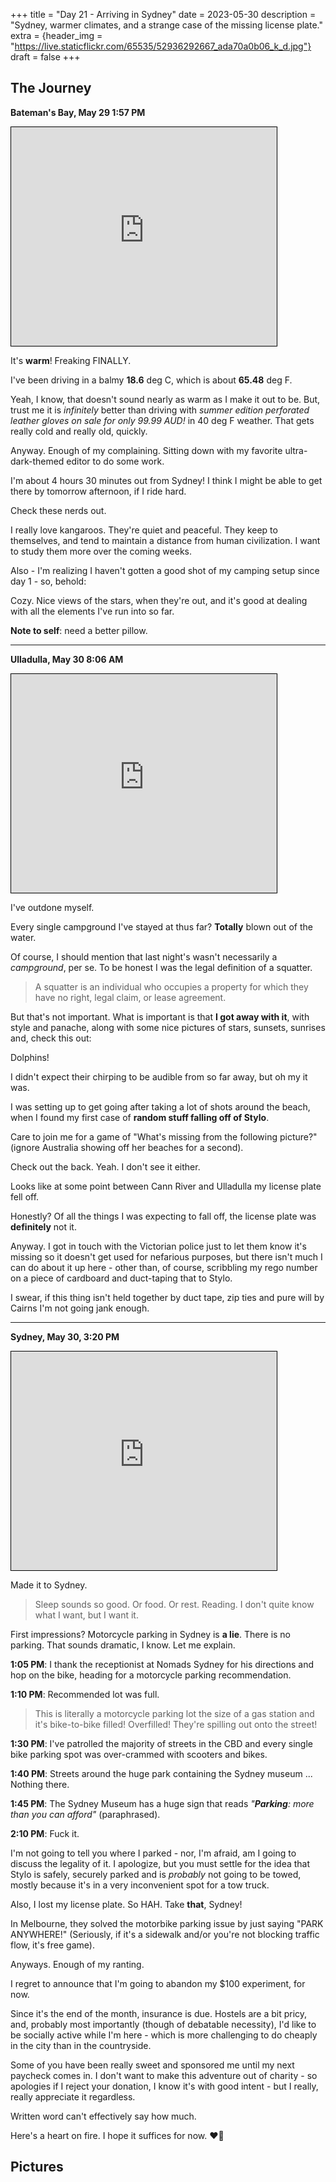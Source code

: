 +++
title = "Day 21 - Arriving in Sydney"
date = 2023-05-30
description = "Sydney, warmer climates, and a strange case of the missing license plate."
extra = {header_img = "https://live.staticflickr.com/65535/52936292667_ada70a0b06_k_d.jpg"}
draft = false
+++

## The Journey

**Bateman's Bay, May 29 1:57 PM**

<iframe width="425" height="350" frameborder="0" scrolling="no" marginheight="0" marginwidth="0" src="https://www.openstreetmap.org/export/embed.html?bbox=150.12147903442386%2C-35.754174601741504%2C150.23820877075198%2C-35.66664072715776&amp;layer=mapnik&amp;marker=-35.71041968092548%2C150.1798439025879" style="border: 1px solid black"></iframe>

It's **warm**! Freaking FINALLY. 

I've been driving in a balmy **18.6** deg C, which is about **65.48** deg F. 

Yeah, I know, that doesn't sound nearly as warm as I make it out to be. But, trust me it is *infinitely* better than driving with *summer edition perforated leather gloves on sale for only 99.99 AUD!* in 40 deg F weather. That gets really cold and really old, quickly. 

Anyway. Enough of my complaining. Sitting down with my favorite ultra-dark-themed editor to do some work. 

I'm about 4 hours 30 minutes out from Sydney! I think I might be able to get there by tomorrow afternoon, if I ride hard. 

<div class="gallery">
    <a href="https://live.staticflickr.com/65535/52937043354_a5a6117521_k_d.jpg" data-ngthumb="https://live.staticflickr.com/65535/52937043354_b1dc0d9cb0_c_d.jpg"></a>
    <a href="https://live.staticflickr.com/65535/52937043344_19d1d956f5_k_d.jpg" data-ngthumb="https://live.staticflickr.com/65535/52937043344_bf175b5be1_c_d.jpg"></a>
</div>

Check these nerds out. 

I really love kangaroos. They're quiet and peaceful. They keep to themselves, and tend to maintain a distance from human civilization. I want to study them more over the coming weeks. 

Also - I'm realizing I haven't gotten a good shot of my camping setup since day 1 - so, behold:

<div class="gallery">
    <a href="https://live.staticflickr.com/65535/52937280660_22d12406a4_k_d.jpg" data-ngthumb="https://live.staticflickr.com/65535/52937280660_f108dda11e_c_d.jpg"></a>
</div>

Cozy. Nice views of the stars, when they're out, and it's good at dealing with all the elements I've run into so far. 

**Note to self**: need a better pillow. 

---

**Ulladulla, May 30 8:06 AM**

<iframe width="425" height="350" frameborder="0" scrolling="no" marginheight="0" marginwidth="0" src="https://www.openstreetmap.org/export/embed.html?bbox=150.46734452247622%2C-35.376344587853005%2C150.46916842460635%2C-35.37497114994571&amp;layer=mapnik&amp;marker=-35.375657871821346%2C150.46825647354126" style="border: 1px solid black"></iframe>

I've outdone myself.

Every single campground I've stayed at thus far? **Totally** blown out of the water. 

<div class="gallery">
    <a href="https://live.staticflickr.com/65535/52936027652_ae2708d469_k_d.jpg" data-ngthumb="https://live.staticflickr.com/65535/52936027652_9a606341e6_c_d.jpg"></a>
    <a href="https://live.staticflickr.com/65535/52936778654_4590b8853f_k_d.jpg" data-ngthumb="https://live.staticflickr.com/65535/52936778654_cb9fecb8d9_c_d.jpg"></a>
</div>

Of course, I should mention that last night's wasn't necessarily a *campground*, per se. To be honest I was the legal definition of a squatter. 

> A squatter is an individual who occupies a property for which they have no right, legal claim, or lease agreement. 

But that's not important. What is important is that **I got away with it**, with style and panache, along with some nice pictures of stars, sunsets, sunrises and, check this out:

<div class="gallery">
    <a href="https://live.staticflickr.com/65535/52937335318_deb79b8d69_k_d.jpg" data-ngthumb="https://live.staticflickr.com/65535/52937335318_bfc4b817a8_c_d.jpg"></a>
    <a href="https://live.staticflickr.com/65535/52936292742_f63cf9bd8e_k_d.jpg" data-ngthumb="https://live.staticflickr.com/65535/52936292742_104abcda40_c_d.jpg"></a>
</div>

Dolphins! 

I didn't expect their chirping to be audible from so far away, but oh my it was. 

I was setting up to get going after taking a lot of shots around the beach, when I found my first case of **random stuff falling off of Stylo**. 

Care to join me for a game of "What's missing from the following picture?" (ignore Australia showing off her beaches for a second). 

<div class="gallery">
    <a href="https://live.staticflickr.com/65535/52936887871_2e6c459972_o_d.jpg" data-ngthumb="https://live.staticflickr.com/65535/52936887871_b46c9b8cdd_c_d.jpg"></a>
</div>

Check out the back. Yeah. I don't see it either. 

Looks like at some point between Cann River and Ulladulla my license plate fell off. 

Honestly? Of all the things I was expecting to fall off, the license plate was **definitely** not it. 

Anyway. I got in touch with the Victorian police just to let them know it's missing so it doesn't get used for nefarious purposes, but there isn't much I can do about it up here - other than, of course, scribbling my rego number on a piece of cardboard and duct-taping that to Stylo. 

I swear, if this thing isn't held together by duct tape, zip ties and pure will by Cairns I'm not going jank enough.



---

**Sydney, May 30, 3:20 PM**

<iframe width="425" height="350" frameborder="0" scrolling="no" marginheight="0" marginwidth="0" src="https://www.openstreetmap.org/export/embed.html?bbox=151.1840629577637%2C-33.888800001124395%2C151.24242782592776%2C-33.84404334199873&amp;layer=mapnik&amp;marker=-33.86642460450752%2C151.2132453918457" style="border: 1px solid black"></iframe>

Made it to Sydney. 

> Sleep sounds so good. Or food. Or rest. Reading. I don't quite know what I want, but I want it. 

First impressions? Motorcycle parking in Sydney is **a lie**. There is no parking. That sounds dramatic, I know. Let me explain. 

**1:05 PM**: I thank the receptionist at Nomads Sydney for his directions and hop on the bike, heading for a motorcycle parking recommendation. 

**1:10 PM**: Recommended lot was full. 

> This is literally a motorcycle parking lot the size of a gas station and it's bike-to-bike filled! Overfilled! They're spilling out onto the street!

**1:30 PM**: I've patrolled the majority of streets in the CBD and every single bike parking spot was over-crammed with scooters and bikes. 

**1:40 PM**: Streets around the huge park containing the Sydney museum ... Nothing there.

**1:45 PM**: The Sydney Museum has a huge sign that reads *"**Parking**: more than you can afford"* (paraphrased).

**2:10 PM**: Fuck it.

I'm not going to tell you where I parked - nor, I'm afraid, am I going to discuss the legality of it. I apologize, but you must settle for the idea that Stylo is safely, securely parked and is *probably* not going to be towed, mostly because it's in a very inconvenient spot for a tow truck. 

Also, I lost my license plate. So HAH. Take **that**, Sydney!

In Melbourne, they solved the motorbike parking issue by just saying "PARK ANYWHERE!" (Seriously, if it's a sidewalk and/or you're not blocking traffic flow, it's free game). 

Anyways. Enough of my ranting. 

I regret to announce that I'm going to abandon my \$100 experiment, for now.

Since it's the end of the month, insurance is due. Hostels are a bit pricy, and, probably most importantly (though of debatable necessity), I'd like to be socially active while I'm here - which is more challenging to do cheaply in the city than in the countryside. 

Some of you have been really sweet and sponsored me until my next paycheck comes in. I don't want to make this adventure out of charity - so apologies if I reject your donation, I know it's with good intent - but I really, really appreciate it regardless. 

Written word can't effectively say how much. 

Here's a heart on fire. I hope it suffices for now. ❤️‍🔥

## Pictures

<div class="gallery">
    <a href="https://live.staticflickr.com/65535/52936292667_2efcfb9ff2_o_d.jpg" data-ngthumb="https://live.staticflickr.com/65535/52936292667_a30c838966_c_d.jpg"></a>
    <a href="https://live.staticflickr.com/65535/52936887861_b275b4f639_o_d.jpg" data-ngthumb="https://live.staticflickr.com/65535/52936887861_74098e4a10_c_d.jpg"></a>
    <a href="https://live.staticflickr.com/65535/52936292652_eeeb449f79_o_d.jpg" data-ngthumb="https://live.staticflickr.com/65535/52936292652_799e674bec_c_d.jpg"></a>
    <a href="https://live.staticflickr.com/65535/52937335228_4563325bea_o_d.jpg" data-ngthumb="https://live.staticflickr.com/65535/52937335228_23c6b1da06_c_d.jpg"></a>
    <a href="https://live.staticflickr.com/65535/52937335288_3431a1b970_o_d.jpg" data-ngthumb="https://live.staticflickr.com/65535/52937335288_0bcecebb99_c_d.jpg"></a>
    <a href="https://live.staticflickr.com/65535/52937043224_96bb5f9713_o_d.jpg" data-ngthumb="https://live.staticflickr.com/65535/52937043224_2b5ef926a0_c_d.jpg"></a>
    <a href="https://live.staticflickr.com/65535/52937043249_94cbb75ce4_o_d.jpg" data-ngthumb="https://live.staticflickr.com/65535/52937043249_2af2a52b06_c_d.jpg"></a>
    <a href="https://live.staticflickr.com/65535/52937280610_a4dbc4b4c1_o_d.jpg" data-ngthumb="https://live.staticflickr.com/65535/52937280610_a68a32ea88_c_d.jpg"></a>
    <a href="https://live.staticflickr.com/65535/52937335328_3d08c2a615_o_d.jpg" data-ngthumb="https://live.staticflickr.com/65535/52937335328_fa18e1bd36_c_d.jpg"></a>
</div>
